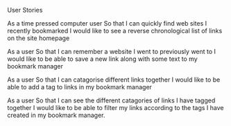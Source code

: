 User Stories

As a time pressed computer user
So that I can quickly find web sites I recently bookmarked
I would like to see a reverse chronological list of links on the site homepage

As a user
So that I can remember a website I went to previously went to
I would like to be able to save a new link along with some text to my bookmark manager

As a user
So that I can catagorise different links together
I would like to be able to add a tag to links in my bookmark manager

As a user
So that I can see the different catagories of links I have tagged together
I would like to be able to filter my links according to the tags I have created in my bookmark manager.


